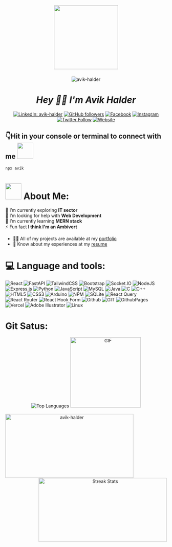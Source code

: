 <div align="center"><img src="https://i.giphy.com/media/v1.Y2lkPTc5MGI3NjExY2l5YXpoYnN5MGh1cmFqNDlkdXhkMTB3Zng3aXc1Ym9oeGh3ZTdpbSZlcD12MV9pbnRlcm5hbF9naWZfYnlfaWQmY3Q9Zw/bGgsc5mWoryfgKBx1u/giphy.gif" width="200"></div>


###
<div align="center">
  <img src="https://komarev.com/ghpvc/?username=avik-halder&label=Profile%20views&color=0e75b6&style=flat" alt="avik-halder" />
</div>
<!-- <div align="center">
  <img src="https://visitor-badge.laobi.icu/badge?page_id=avik-halder.avik-halder" alt="avik-halder" />
</div> -->
<h1 align="center" ><b> <i>Hey 🙋‍♂️ I'm Avik Halder</i></b></h1>



<p align="center">
    <a href="https://www.linkedin.com/in/avik-halder/"><img src="https://img.shields.io/badge/-avik%20halder-blue?style=flat-square&logo=Linkedin&logoColor=white" alt="LinkedIn: avik-halder"></a> <a href="https://github.com/avik-halder"><img src="https://img.shields.io/github/followers/avik-halder?label=Follow&style=social" alt="GitHub followers"></a> <a href="https://www.facebook.com/ah.bd.0"><img src="https://img.shields.io/badge/Facebook-%231877F2.svg?style=flat&logo=facebook&logoColor=white" alt="Facebook"></a> <a href="https://instagram.com/avik_the_ambivert_"><img src="https://img.shields.io/badge/Instagram-E4405F?style=flat&logo=instagram&logoColor=FFFFFF" alt="Instagram"></a> <a href="https://x.com/avik_ambivert"><img src="https://img.shields.io/twitter/follow/your-twitter-handle?label=Follow" alt="Twitter Follow"></a> <a href="https://avik-halder.vercel.app/"><img src="https://img.shields.io/badge/Website-46a2f1.svg?&style=flat-square&logo=Google-Chrome&logoColor=white" alt="Website"></a>
</p>






## 👇Hit in your console or terminal to connect with me <img src="https://media.giphy.com/media/LnQjpWaON8nhr21vNW/giphy.gif" width="50">
```bash
npx avik
```

# <img src="https://media.giphy.com/media/VgCDAzcKvsR6OM0uWg/giphy.gif" width="50"> About Me:
   🔭 I’m currently exploring <b>IT sector</b> <br/>
   🤝 I’m looking for help with <b>Web Development</b> <br/>
   🌱 I’m currently learning <b>MERN stack</b> <br/>
   ⚡ Fun fact <b>I think I'm an Ambivert</b> <br/>
   - 👨‍💻 All of my projects are available at my <a href="https://avik-halder.vercel.app/">portfolio</a> <br/>
   - 📄 Know about my experiences at my <a href="https://drive.google.com/file/d/1iVxQ5kPrpLfDz5vMzqRtwiahHv2G4XGI/view?usp=drivesdk">resume</a>

   
# 💻 Language and tools:
![React](https://img.shields.io/badge/react-%2320232a.svg?style=flat&logo=react&logoColor=%2361DAFB)
![FastAPI](https://img.shields.io/badge/FastAPI-005571?style=flat&logo=fastapi)
![TailwindCSS](https://img.shields.io/badge/tailwindcss-%2338B2AC.svg?style=flat&logo=tailwind-css&logoColor=white)
![Bootstrap](https://img.shields.io/badge/bootstrap-%238511FA.svg?style=flat&logo=bootstrap&logoColor=white)
![Socket.IO](https://img.shields.io/badge/socket.io-010101?style=flat&logo=socket.io&logoColor=white)
![NodeJS](https://img.shields.io/badge/node.js-6DA55F?style=flat&logo=node.js&logoColor=white)
![Express.js](https://img.shields.io/badge/express.js-%23404d59.svg?style=flat&logo=express&logoColor=%2361DAFB)
![Python](https://img.shields.io/badge/python-%2314354C.svg?style=flat&logo=python&logoColor=white)
![JavaScript](https://img.shields.io/badge/javascript-%23323330.svg?style=flat&logo=javascript&logoColor=%23F7DF1E)
![MySQL](https://img.shields.io/badge/mysql-%2300f.svg?style=flat&logo=mysql&logoColor=white)
![Java](https://img.shields.io/badge/java-%23ED8B00.svg?style=flat&logo=openjdk&logoColor=white)
![C](https://img.shields.io/badge/c-%2300599C.svg?style=flat&logo=c&logoColor=white)
![C++](https://img.shields.io/badge/c++-%2300599C.svg?style=flat&logo=c%2B%2B&logoColor=white)
![HTML5](https://img.shields.io/badge/html5-%23E34F26.svg?style=flat&logo=html5&logoColor=white)
![CSS3](https://img.shields.io/badge/css3-%231572B6.svg?style=flat&logo=css3&logoColor=white)
![Arduino](https://img.shields.io/badge/arduino-%2300979D.svg?style=flat&logo=arduino&logoColor=white)
![NPM](https://img.shields.io/badge/NPM-%23CB3837.svg?style=flat&logo=npm&logoColor=white)
![SQLite](https://img.shields.io/badge/sqlite-%2307405e.svg?style=flat&logo=sqlite&logoColor=white)
![React Query](https://img.shields.io/badge/-React%20Query-FF4154?style=flat&logo=react%20query&logoColor=white)
![React Router](https://img.shields.io/badge/React_Router-CA4245?style=flat&logo=react-router&logoColor=white)
![React Hook Form](https://img.shields.io/badge/React%20Hook%20Form-%23EC5990.svg?style=flat&logo=reacthookform&logoColor=white)
![Github](https://img.shields.io/badge/github-121013?style=flat&logo=github&logoColor=white)
![GIT](https://img.shields.io/badge/Git-fc6d26?style=flat&logo=git&logoColor=white)
![GithubPages](https://img.shields.io/badge/github%20pages-121013?style=flat&logo=github&logoColor=white)
![Vercel](https://img.shields.io/badge/vercel-%23000000.svg?style=flat&logo=vercel&logoColor=white)
![Adobe Illustrator](https://img.shields.io/badge/adobe%20illustrator-%23FF9A00.svg?style=flat&logo=adobe%20illustrator&logoColor=white)
![Linux](https://img.shields.io/badge/linux-white?style=flat&logo=linux&logoColor=%23000000)

# Git Satus:
<div align="center" ><img src="https://github-readme-stats.vercel.app/api/top-langs?username=avik-halder&show_icons=true&locale=en&layout=compact&theme=tokyonight" alt="Top Languages" />
<img src="https://i.giphy.com/media/v1.Y2lkPTc5MGI3NjExcGFwdmNvN3ZzYnlsZHhjOGsxZ3BqdGxnd2w1bGxtejY3bHp6azBxZSZlcD12MV9pbnRlcm5hbF9naWZfYnlfaWQmY3Q9Zw/NytMLKyiaIh6VH9SPm/giphy.gif" alt="GIF" width="220"/>
</div>
<br/>
<div align="center">
     <img align="left" src="https://github-readme-stats.vercel.app/api?username=avik-halder&show_icons=true&locale=en&theme=tokyonight" alt="avik-halder" width="400" height="200"/> 
     <img align="right" src="https://github-readme-streak-stats.herokuapp.com/?user=avik-halder&theme=tokyonight" alt="Streak Stats" width="400" height="200"/>
</div>
